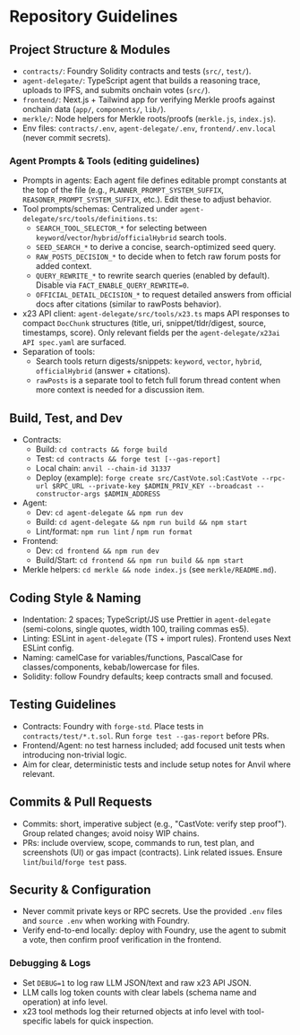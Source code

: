 # Repository Guidelines

## Project Structure & Modules
- `contracts/`: Foundry Solidity contracts and tests (`src/`, `test/`).
- `agent-delegate/`: TypeScript agent that builds a reasoning trace, uploads to IPFS, and submits onchain votes (`src/`).
- `frontend/`: Next.js + Tailwind app for verifying Merkle proofs against onchain data (`app/`, `components/`, `lib/`).
- `merkle/`: Node helpers for Merkle roots/proofs (`merkle.js`, `index.js`).
- Env files: `contracts/.env`, `agent-delegate/.env`, `frontend/.env.local` (never commit secrets).

### Agent Prompts & Tools (editing guidelines)
- Prompts in agents: Each agent file defines editable prompt constants at the top of the file (e.g., `PLANNER_PROMPT_SYSTEM_SUFFIX`, `REASONER_PROMPT_SYSTEM_SUFFIX`, etc.). Edit these to adjust behavior.
- Tool prompts/schemas: Centralized under `agent-delegate/src/tools/definitions.ts`:
  - `SEARCH_TOOL_SELECTOR_*` for selecting between `keyword`/`vector`/`hybrid`/`officialHybrid` search tools.
  - `SEED_SEARCH_*` to derive a concise, search-optimized seed query.
  - `RAW_POSTS_DECISION_*` to decide when to fetch raw forum posts for added context.
  - `QUERY_REWRITE_*` to rewrite search queries (enabled by default). Disable via `FACT_ENABLE_QUERY_REWRITE=0`.
  - `OFFICIAL_DETAIL_DECISION_*` to request detailed answers from official docs after citations (similar to rawPosts behavior).
- x23 API client: `agent-delegate/src/tools/x23.ts` maps API responses to compact `DocChunk` structures (title, uri, snippet/tldr/digest, source, timestamps, score). Only relevant fields per the `agent-delegate/x23ai API spec.yaml` are surfaced.
- Separation of tools:
  - Search tools return digests/snippets: `keyword`, `vector`, `hybrid`, `officialHybrid` (answer + citations).
  - `rawPosts` is a separate tool to fetch full forum thread content when more context is needed for a discussion item.

## Build, Test, and Dev
- Contracts:
  - Build: `cd contracts && forge build`
  - Test: `cd contracts && forge test [--gas-report]`
  - Local chain: `anvil --chain-id 31337`
  - Deploy (example): `forge create src/CastVote.sol:CastVote --rpc-url $RPC_URL --private-key $ADMIN_PRIV_KEY --broadcast --constructor-args $ADMIN_ADDRESS`
- Agent:
  - Dev: `cd agent-delegate && npm run dev`
  - Build: `cd agent-delegate && npm run build && npm start`
  - Lint/format: `npm run lint` / `npm run format`
- Frontend:
  - Dev: `cd frontend && npm run dev`
  - Build/Start: `cd frontend && npm run build && npm start`
- Merkle helpers: `cd merkle && node index.js` (see `merkle/README.md`).

## Coding Style & Naming
- Indentation: 2 spaces; TypeScript/JS use Prettier in `agent-delegate` (semi-colons, single quotes, width 100, trailing commas es5).
- Linting: ESLint in `agent-delegate` (TS + import rules). Frontend uses Next ESLint config.
- Naming: camelCase for variables/functions, PascalCase for classes/components, kebab/lowercase for files.
- Solidity: follow Foundry defaults; keep contracts small and focused.

## Testing Guidelines
- Contracts: Foundry with `forge-std`. Place tests in `contracts/test/*.t.sol`. Run `forge test --gas-report` before PRs.
- Frontend/Agent: no test harness included; add focused unit tests when introducing non-trivial logic.
- Aim for clear, deterministic tests and include setup notes for Anvil where relevant.

## Commits & Pull Requests
- Commits: short, imperative subject (e.g., "CastVote: verify step proof"). Group related changes; avoid noisy WIP chains.
- PRs: include overview, scope, commands to run, test plan, and screenshots (UI) or gas impact (contracts). Link related issues. Ensure `lint`/`build`/`forge test` pass.

## Security & Configuration
- Never commit private keys or RPC secrets. Use the provided `.env` files and `source .env` when working with Foundry.
- Verify end-to-end locally: deploy with Foundry, use the agent to submit a vote, then confirm proof verification in the frontend.

### Debugging & Logs
- Set `DEBUG=1` to log raw LLM JSON/text and raw x23 API JSON.
- LLM calls log token counts with clear labels (schema name and operation) at info level.
- x23 tool methods log their returned objects at info level with tool-specific labels for quick inspection.
